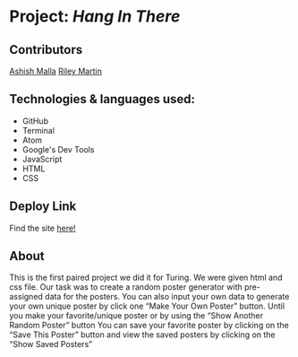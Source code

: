 # Project: *Hang In There*

## Contributors
[Ashish Malla](https://github.com/asiisii)
[Riley Martin](https://github.com/RMartin0717)

## Technologies & languages used:
- GitHub
- Terminal
- Atom
- Google's Dev Tools
- JavaScript
- HTML
- CSS

## Deploy Link
Find the site [here!](https://asiisii.github.io/hang-in-there-boilerplate/)

## About
This is the first paired project we did it for Turing. We were given html and css file. Our task was to create a random poster generator with pre-assigned data for the posters. You can also input your own data to generate your own unique poster by click one “Make Your Own Poster” button. Until you make your favorite/unique poster or by using the “Show Another Random Poster” button
You can save your favorite poster by clicking on the “Save This Poster” button and view the saved posters by clicking on the “Show Saved Posters”
